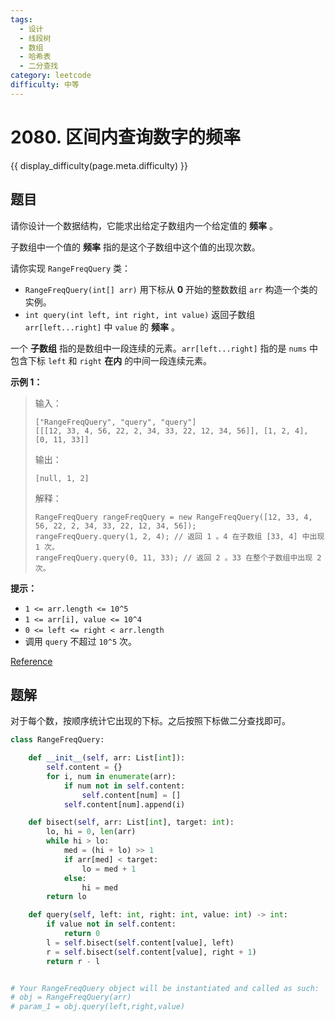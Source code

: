 ```yaml
---
tags:
  - 设计
  - 线段树
  - 数组
  - 哈希表
  - 二分查找
category: leetcode
difficulty: 中等
---
```


# 2080. 区间内查询数字的频率

{{ display_difficulty(page.meta.difficulty) }}

## 题目

请你设计一个数据结构，它能求出给定子数组内一个给定值的 **频率** 。

子数组中一个值的 **频率** 指的是这个子数组中这个值的出现次数。

请你实现 `RangeFreqQuery` 类：

* `RangeFreqQuery(int[] arr)` 用下标从 **0** 开始的整数数组 `arr` 构造一个类的实例。
* `int query(int left, int right, int value)` 返回子数组 `arr[left...right]` 中 `value` 的 **频率** 。

一个 **子数组** 指的是数组中一段连续的元素。`arr[left...right]` 指的是 `nums` 中包含下标 `left` 和 `right` **在内** 的中间一段连续元素。

**示例 1：**

> 输入：
> ```
> ["RangeFreqQuery", "query", "query"]
> [[[12, 33, 4, 56, 22, 2, 34, 33, 22, 12, 34, 56]], [1, 2, 4], [0, 11, 33]]
> ```
>
> 输出：
> ```
> [null, 1, 2]
> ```
>
> 解释：
> ```
> RangeFreqQuery rangeFreqQuery = new RangeFreqQuery([12, 33, 4, 56, 22, 2, 34, 33, 22, 12, 34, 56]);
> rangeFreqQuery.query(1, 2, 4); // 返回 1 。4 在子数组 [33, 4] 中出现 1 次。
> rangeFreqQuery.query(0, 11, 33); // 返回 2 。33 在整个子数组中出现 2 次。
> ```

**提示：**

* `1 <= arr.length <= 10^5`
* `1 <= arr[i], value <= 10^4`
* `0 <= left <= right < arr.length`
* 调用 `query` 不超过 `10^5` 次。

[Reference](https://leetcode.cn/problems/range-frequency-queries)

## 题解

对于每个数，按顺序统计它出现的下标。之后按照下标做二分查找即可。

```python
class RangeFreqQuery:

    def __init__(self, arr: List[int]):
        self.content = {}
        for i, num in enumerate(arr):
            if num not in self.content:
                self.content[num] = []
            self.content[num].append(i)

    def bisect(self, arr: List[int], target: int):
        lo, hi = 0, len(arr)
        while hi > lo:
            med = (hi + lo) >> 1
            if arr[med] < target:
                lo = med + 1
            else:
                hi = med
        return lo

    def query(self, left: int, right: int, value: int) -> int:
        if value not in self.content:
            return 0
        l = self.bisect(self.content[value], left)
        r = self.bisect(self.content[value], right + 1)
        return r - l


# Your RangeFreqQuery object will be instantiated and called as such:
# obj = RangeFreqQuery(arr)
# param_1 = obj.query(left,right,value)
```

